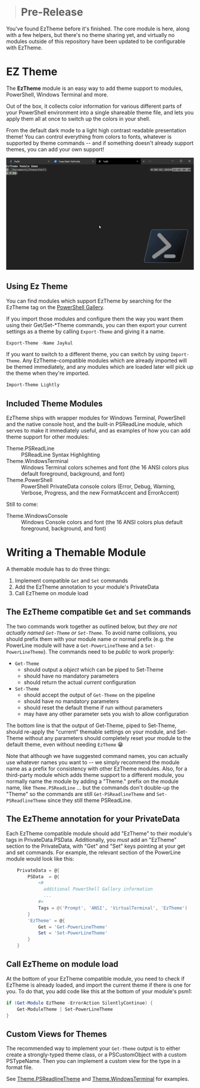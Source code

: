 > # Pre-Release

You've found EzTheme before it's finished. The core module is here, along with a few helpers, but there's no theme sharing yet, and virtually no modules outside of this repository have been updated to be configurable with EzTheme.

# EZ Theme

The **EzTheme** module is an easy way to add theme support to modules, PowerShell, Windows Terminal and more.

Out of the box, it collects color information for various different parts of your PowerShell environment into a single shareable theme file, and lets you apply them all at once to switch up the colors in your shell.

From the default dark mode to a light high contrast readable presentation theme! You can control everything from colors to fonts, whatever is supported by theme commands -- and if something doesn't already support themes, you can add your own support!

![PowerShell Themes](https://github.com/Jaykul/EzTheme/raw/master/resources/EzTheme.gif)

## Using Ez Theme

You can find modules which support EzTheme by searching for the EzTheme tag on the [PowerShell Gallery](https://www.powershellgallery.com/packages?q=Tags:EzTheme).

If you import those modules and configure them the way you want them using their Get/Set-*Theme commands, you can then export your current settings as a theme by calling `Export-Theme` and giving it a name.

```PowerShell
Export-Theme -Name Jaykul
```

If you want to switch to a different theme, you can switch by using `Import-Theme`. Any EzTheme-compatible modules which are already imported will be themed immediately, and any modules which are loaded later will pick up the theme when they're imported.

```PowerShell
Import-Theme Lightly
```

## Included Theme Modules

EzTheme ships with wrapper modules for Windows Terminal, PowerShell and the native console host, and the built-in PSReadLine module, which serves to make it immediately useful, and as examples of how you can add theme support for other modules:

<dl>
  <dt>Theme.PSReadLine</dt>
  <dd>PSReadLine Syntax Highlighting</dd>
  <dt>Theme.WindowsTerminal</dt>
  <dd>Windows Terminal colors schemes and font (the 16 ANSI colors plus default foreground, background, and font)</dd>
  <dt>Theme.PowerShell</dt>
  <dd>PowerShell PrivateData console colors (Error, Debug, Warning, Verbose, Progress, and the new FormatAccent and ErrorAccent)</dd>
</dl>

Still to come:

<dl>
  <dt>Theme.WindowsConsole</dt>
  <dd>Windows Console colors and font (the 16 ANSI colors plus default foreground, background, and font)</dd>
</dl>

# Writing a Themable Module

A themable module has to do three things:

1. Implement compatible `Get` and `Set` commands
2. Add the EzTheme annotation to your module's PrivateData
3. Call EzTheme on module load

## The EzTheme compatible `Get` and `Set` commands

The two commands work together as outlined below, but _they are not actually named `Get-Theme` or `Set-Theme`_. To avoid name collisions, you should prefix them with your module name or normal prefix (e.g. the PowerLine module will have a `Get-PowerLineTheme` and a `Set-PowerLineTheme`). The commands need to be _public_ to work properly:

- `Get-Theme`
    - should output a _object_ which can be piped to Set-Theme
    - should have no mandatory parameters
    - should return the actual _current_ configuration
- `Set-Theme`
    - should accept the output of `Get-Theme` on the pipeline
    - should have no mandatory parameters
    - should reset the default theme if run without parameters
    - may have any other parameter sets you wish to allow configuration

The bottom line is that the output of Get-Theme, piped to Set-Theme, should re-apply the "current" themable settings on your module, and Set-Theme without any parameters should completely reset your module to the default theme, even without needing `EzTheme` 😁

Note that although we have suggested command names, you can actually use whatever names you want to -- we simply recommend the module name as a prefix for consistency with other EzTheme modules. Also, for a third-party module which adds theme support to a different module, you normally name the module by adding a "Theme." prefix on the module name, like `Theme.PSReadLine` ... but the commands don't double-up the "Theme" so the commands are still `Get-PSReadlineTheme` and `Set-PSReadlineTheme` since they still theme PSReadLine.

## The EzTheme annotation for your PrivateData

Each EzTheme compatible module should add "EzTheme" to their module's tags in PrivateData.PSData. Additionally, you _must_ add an "EzTheme" section to the PrivateData, with "Get" and "Set" keys pointing at your get and set commands. For example, the relevant section of the PowerLine module would look like this:

```PowerShell
    PrivateData = @{
        PSData  = @{
            <#
              additional PowerShell Gallery information
              ...
            #>
            Tags = @('Prompt', 'ANSI', 'VirtualTerminal', 'EzTheme')
        }
        'EzTheme' = @{
            Get = 'Get-PowerLineTheme'
            Set = 'Set-PowerLineTheme'
        }
    }
```

## Call EzTheme on module load

At the bottom of your EzTheme compatible module, you need to check if EzTheme is already loaded, and import the current theme if there is one for you. To do that, you add code like this at the bottom of your module's psm1:

```PowerShell
if (Get-Module EzTheme -ErrorAction SilentlyContinue) {
    Get-ModuleTheme | Set-PowerLineTheme
}
```

## Custom Views for Themes

The recommended way to implement your `Get-Theme` output is to either create a strongly-typed theme class, or a PSCustomObject with a custom PSTypeName. Then you can implement a custom view for the type in a format file.

See [Theme.PSReadlineTheme](./Source/Theme.PSReadline) and [Theme.WindowsTerminal](./Source/Theme.WindowsTerminal) for examples.